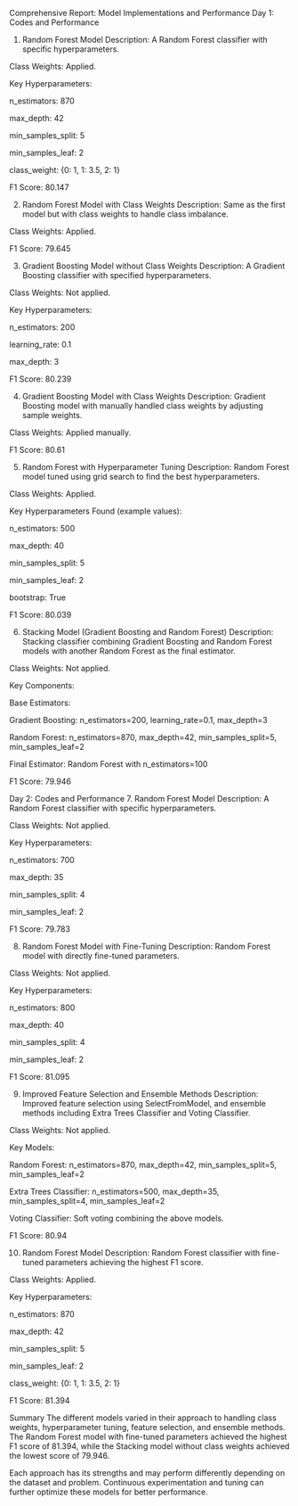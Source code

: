 Comprehensive Report: Model Implementations and Performance
Day 1: Codes and Performance
1. Random Forest Model
Description: A Random Forest classifier with specific hyperparameters.

Class Weights: Applied.

Key Hyperparameters:

n_estimators: 870

max_depth: 42

min_samples_split: 5

min_samples_leaf: 2

class_weight: {0: 1, 1: 3.5, 2: 1}

F1 Score: 80.147

2. Random Forest Model with Class Weights
Description: Same as the first model but with class weights to handle class imbalance.

Class Weights: Applied.

F1 Score: 79.645

3. Gradient Boosting Model without Class Weights
Description: A Gradient Boosting classifier with specified hyperparameters.

Class Weights: Not applied.

Key Hyperparameters:

n_estimators: 200

learning_rate: 0.1

max_depth: 3

F1 Score: 80.239

4. Gradient Boosting Model with Class Weights
Description: Gradient Boosting model with manually handled class weights by adjusting sample weights.

Class Weights: Applied manually.

F1 Score: 80.61

5. Random Forest with Hyperparameter Tuning
Description: Random Forest model tuned using grid search to find the best hyperparameters.

Class Weights: Applied.

Key Hyperparameters Found (example values):

n_estimators: 500

max_depth: 40

min_samples_split: 5

min_samples_leaf: 2

bootstrap: True

F1 Score: 80.039

6. Stacking Model (Gradient Boosting and Random Forest)
Description: Stacking classifier combining Gradient Boosting and Random Forest models with another Random Forest as the final estimator.

Class Weights: Not applied.

Key Components:

Base Estimators:

Gradient Boosting: n_estimators=200, learning_rate=0.1, max_depth=3

Random Forest: n_estimators=870, max_depth=42, min_samples_split=5, min_samples_leaf=2

Final Estimator: Random Forest with n_estimators=100

F1 Score: 79.946

Day 2: Codes and Performance
7. Random Forest Model
Description: A Random Forest classifier with specific hyperparameters.

Class Weights: Not applied.

Key Hyperparameters:

n_estimators: 700

max_depth: 35

min_samples_split: 4

min_samples_leaf: 2

F1 Score: 79.783

8. Random Forest Model with Fine-Tuning
Description: Random Forest model with directly fine-tuned parameters.

Class Weights: Not applied.

Key Hyperparameters:

n_estimators: 800

max_depth: 40

min_samples_split: 4

min_samples_leaf: 2

F1 Score: 81.095

9. Improved Feature Selection and Ensemble Methods
Description: Improved feature selection using SelectFromModel, and ensemble methods including Extra Trees Classifier and Voting Classifier.

Class Weights: Not applied.

Key Models:

Random Forest: n_estimators=870, max_depth=42, min_samples_split=5, min_samples_leaf=2

Extra Trees Classifier: n_estimators=500, max_depth=35, min_samples_split=4, min_samples_leaf=2

Voting Classifier: Soft voting combining the above models.

F1 Score: 80.94

10. Random Forest Model
Description: Random Forest classifier with fine-tuned parameters achieving the highest F1 score.

Class Weights: Applied.

Key Hyperparameters:

n_estimators: 870

max_depth: 42

min_samples_split: 5

min_samples_leaf: 2

class_weight: {0: 1, 1: 3.5, 2: 1}

F1 Score: 81.394

Summary
The different models varied in their approach to handling class weights, hyperparameter tuning, feature selection, and ensemble methods. The Random Forest model with fine-tuned parameters achieved the highest F1 score of 81.394, while the Stacking model without class weights achieved the lowest score of 79.946.

Each approach has its strengths and may perform differently depending on the dataset and problem. Continuous experimentation and tuning can further optimize these models for better performance.
